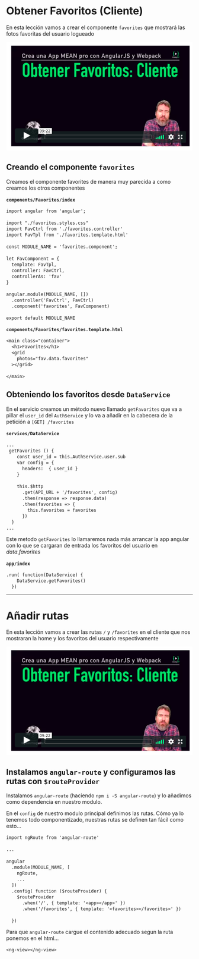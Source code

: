 # Obtener Favoritos (Cliente)

En esta lección vamos a crear el componente `favorites` que mostrará las fotos favoritas del usuario logueado

![favoritos cliente](./md_img/favoritos-cliente.png)

## Creando el componente `favorites`

Creamos el componente favorites de manera muy parecida a como creamos los otros componentes

**`components/Favorites/index`**
```
import angular from 'angular';

import "./favorites.styles.css"
import FavCtrl from './favorites.controller'
import FavTpl from './favorites.template.html'

const MODULE_NAME = 'favorites.component';

let FavComponent = {
  template: FavTpl, 
  controller: FavCtrl,
  controllerAs: 'fav'
}

angular.module(MODULE_NAME, [])
  .controller('FavCtrl', FavCtrl)
  .component('favorites', FavComponent)

export default MODULE_NAME
```

**`components/Favorites/favorites.template.html`**

```
<main class="container">
  <h1>Favorites</h1>
  <grid 
    photos="fav.data.favorites"
  ></grid>

</main>
```


## Obteniendo los favoritos desde `DataService`

En el servicio creamos un método nuevo llamado `getFavorites` que va a pillar el `user_id` del `AuthService` y lo va a añadir en la cabecera de la petición a `[GET] /favorites`

**`services/DataService`**
```
...
 getFavorites () {
    const user_id = this.AuthService.user.sub
    var config = {
      headers:  { user_id }
    }

    this.$http
      .get(API_URL + '/favorites', config)
      .then(response => response.data)
      .then(favorites => {
        this.favorites = favorites
      })
  }
...
```

Este metodo `getFavorites` lo llamaremos nada más arrancar la app angular con lo que se cargaran de entrada los favoritos del usuario en _data.favorites_

**`app/index`**
```
.run( function(DataService) {
    DataService.getFavorites()
  })
```


---------

# Añadir rutas

En esta lección vamos a crear las rutas `/` y `/favorites` en el cliente que nos mostraran la home y los favoritos del usuario respectivamente

![favoritos cliente](./md_img/favoritos-cliente.png)

## Instalamos `angular-route` y configuramos las rutas con `$routeProvider`

Instalamos `angular-route` (haciendo `npm i -S angular-route`) y lo añadimos como dependencia en nuestro modulo.

En el `config` de nuestro modulo principal definimos las rutas. Cómo ya lo tenemos todo componentizado, nuestras rutas se definen tan fácil como esto...

```
import ngRoute from 'angular-route'

...

angular
  .module(MODULE_NAME, [
    ngRoute,
    ...
  ])
  .config( function ($routeProvider) {
    $routeProvider
      .when('/', { template: '<app></app>' })
      .when('/favorites', { template: '<favorites></favorites>' })

  })
```

Para que `angular-route` cargue el contenido adecuado segun la ruta ponemos en el html...
```
<ng-view></ng-view>
```